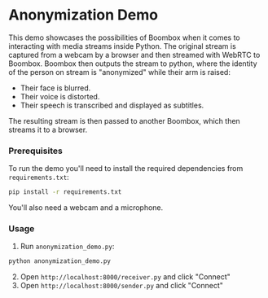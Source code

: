 # Anonymization Demo

This demo showcases the possibilities of Boombox when it comes to interacting with media streams
inside Python. The original stream is captured from a webcam by a browser and then streamed with
WebRTC to Boombox. Boombox then outputs the stream to python, where the identity of the person
on stream is "anonymized" while their arm is raised:
  - Their face is blurred.
  - Their voice is distorted.
  - Their speech is transcribed and displayed as subtitles.

The resulting stream is then passed to another Boombox, which then streams it to a browser.

### Prerequisites

To run the demo you'll need to install the required dependencies from `requirements.txt`:

```bash
pip install -r requirements.txt
```

You'll also need a webcam and a microphone.

### Usage

1. Run `anonymization_demo.py`:

```bash
python anonymization_demo.py
```

2. Open `http://localhost:8000/receiver.py` and click "Connect"
3. Open `http://localhost:8000/sender.py` and click "Connect"

